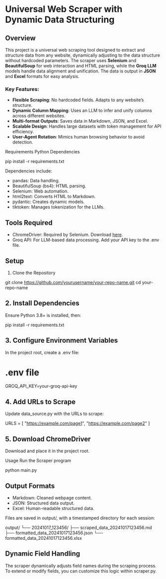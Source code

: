 # Universal Web Scraper with Dynamic Data Structuring

## Overview

This project is a universal web scraping tool designed to extract and structure data from any website, dynamically adjusting to the data structure without hardcoded parameters. The scraper uses **Selenium** and **BeautifulSoup** for web interaction and HTML parsing, while the **Groq LLM** models handle data alignment and unification. The data is output in **JSON** and **Excel** formats for easy analysis.

### Key Features:
- **Flexible Scraping**: No hardcoded fields. Adapts to any website’s structure.
- **Dynamic Column Mapping**: Uses an LLM to infer and unify columns across different websites.
- **Multi-format Outputs**: Saves data in Markdown, JSON, and Excel.
- **Scalable Design**: Handles large datasets with token management for API efficiency.
- **User-Agent Rotation**: Mimics human browsing behavior to avoid detection.



Requirements
Python Dependencies

pip install -r requirements.txt


Dependencies include:

* pandas: Data handling.
* BeautifulSoup (bs4): HTML parsing.
* Selenium: Web automation.
* html2text: Converts HTML to Markdown.
* pydantic: Creates dynamic models.
* tiktoken: Manages tokenization for the LLMs.

## Tools Required

* ChromeDriver: Required by Selenium. Download [here](https://googlechromelabs.github.io/chrome-for-testing/#stable).
* Groq API: For LLM-based data processing. Add your API key to the .env file.



## Setup

1. Clone the Repository


git clone https://github.com/yourusername/your-repo-name.git
cd your-repo-name



## 2. Install Dependencies

Ensure Python 3.8+ is installed, then:

pip install -r requirements.txt


## 3. Configure Environment Variables

In the project root, create a .env file:

# .env file
GROQ_API_KEY=your-groq-api-key



## 4. Add URLs to Scrape

Update data_source.py with the URLs to scrape:

URLS = [
    "https://example.com/page1",
    "https://example.com/page2"
]

## 5. Download ChromeDriver

Download and place it in the project root.

Usage
Run the Scraper program

python main.py

## Output Formats

* Markdown: Cleaned webpage content.
* JSON: Structured data output.
* Excel: Human-readable structured data.

Files are saved in output/, with a timestamped directory for each session:

output/
└── 20241017_123456/
    ├── scraped_data_20241017123456.md
    ├── formatted_data_20241017123456.json
    └── formatted_data_20241017123456.xlsx


## Dynamic Field Handling

The scraper dynamically adjusts field names during the scraping process. To extend or modify fields, you can customize this logic within scraper.py.